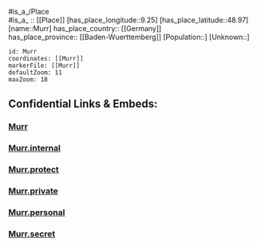 ﻿---
location: [48.97,9.25] 
mapzoom: [7,12] 
mapmarker: city 
type: City
tags:
- geo/City


SpocWebEntityId: 32637
isDeleted: false
confidential: public

---
#is_a_/Place  
#is_a_ :: [[Place]] 
[has_place_longitude::9.25] 
[has_place_latitude::48.97] 
[name::Murr] 
has_place_country:: [[Germany]]  
has_place_province:: [[Baden-Wuerttemberg]] 
[Population::] 
[Unknown::] 


```leaflet
id: Murr
coordinates: [[Murr]] 
markerFile: [[Murr]] 
defaultZoom: 11 
maxZoom: 18
```


## Confidential Links & Embeds: 

### [Murr](/_public/Earth/Continent/Europe/Europe~Central/Germany/Germany~West/Baden-Wuerttemberg/counties~BW/Ludwigsburg/cities~Ludwigsburg/Steinheim-Murr/boroughs~Steinheim-Murr/Murr.md) 

### [Murr.internal](/_internal/Earth/Continent/Europe/Europe~Central/Germany/Germany~West/Baden-Wuerttemberg/counties~BW/Ludwigsburg/cities~Ludwigsburg/Steinheim-Murr/boroughs~Steinheim-Murr/Murr.internal.md) 

### [Murr.protect](/_protect/Earth/Continent/Europe/Europe~Central/Germany/Germany~West/Baden-Wuerttemberg/counties~BW/Ludwigsburg/cities~Ludwigsburg/Steinheim-Murr/boroughs~Steinheim-Murr/Murr.protect.md) 

### [Murr.private](/_private/Earth/Continent/Europe/Europe~Central/Germany/Germany~West/Baden-Wuerttemberg/counties~BW/Ludwigsburg/cities~Ludwigsburg/Steinheim-Murr/boroughs~Steinheim-Murr/Murr.private.md) 

### [Murr.personal](/_personal/Earth/Continent/Europe/Europe~Central/Germany/Germany~West/Baden-Wuerttemberg/counties~BW/Ludwigsburg/cities~Ludwigsburg/Steinheim-Murr/boroughs~Steinheim-Murr/Murr.personal.md) 

### [Murr.secret](/_secret/Earth/Continent/Europe/Europe~Central/Germany/Germany~West/Baden-Wuerttemberg/counties~BW/Ludwigsburg/cities~Ludwigsburg/Steinheim-Murr/boroughs~Steinheim-Murr/Murr.secret.md) 
